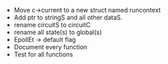 - Move c->current to a new struct named runcontext
- Add ptr to stringS and all other dataS.
- rename circuitS to circuitC
- rename all state(s) to global(s)
- EpollEt -> default flag
- Document every function
- Test for all functions
